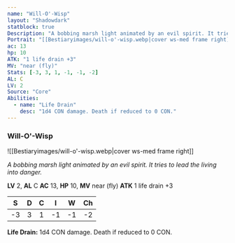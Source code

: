 ```yaml
---
name: "Will-O'-Wisp"
layout: "Shadowdark"
statblock: true
Description: "A bobbing marsh light animated by an evil spirit. It tries to lead the living into danger."
Portrait: "[[Bestiaryimages/will-o'-wisp.webp|cover ws-med frame right]]"
ac: 13
hp: 10
ATK: "1 life drain +3"
MV: "near (fly)"
Stats: [-3, 3, 1, -1, -1, -2]
AL: C
LV: 2
Source: "Core"
Abilities:
  - name: "Life Drain"
    desc: "1d4 CON damage. Death if reduced to 0 CON."
---
```


### Will-O'-Wisp

![[Bestiaryimages/will-o'-wisp.webp|cover ws-med frame right]]

_A bobbing marsh light animated by an evil spirit. It tries to lead the living into danger._

**LV** 2, **AL** C
**AC** 13, **HP** 10, **MV** near (fly)
**ATK** 1 life drain +3

|  S  |  D  |  C  |  I  |  W  |  Ch  |
|:---:|:---:|:---:|:---:|:---:|:----:|
| -3 | 3 | 1 | -1 | -1 | -2 |

**Life Drain:** 1d4 CON damage. Death if reduced to 0 CON.

